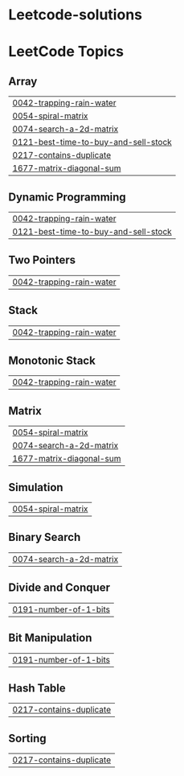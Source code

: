 # Leetcode-solutions
<!---LeetCode Topics Start-->
# LeetCode Topics
## Array
|  |
| ------- |
| [0042-trapping-rain-water](https://github.com/Mahigarg12/Leetcode-solutions/tree/master/0042-trapping-rain-water) |
| [0054-spiral-matrix](https://github.com/Mahigarg12/Leetcode-solutions/tree/master/0054-spiral-matrix) |
| [0074-search-a-2d-matrix](https://github.com/Mahigarg12/Leetcode-solutions/tree/master/0074-search-a-2d-matrix) |
| [0121-best-time-to-buy-and-sell-stock](https://github.com/Mahigarg12/Leetcode-solutions/tree/master/0121-best-time-to-buy-and-sell-stock) |
| [0217-contains-duplicate](https://github.com/Mahigarg12/Leetcode-solutions/tree/master/0217-contains-duplicate) |
| [1677-matrix-diagonal-sum](https://github.com/Mahigarg12/Leetcode-solutions/tree/master/1677-matrix-diagonal-sum) |
## Dynamic Programming
|  |
| ------- |
| [0042-trapping-rain-water](https://github.com/Mahigarg12/Leetcode-solutions/tree/master/0042-trapping-rain-water) |
| [0121-best-time-to-buy-and-sell-stock](https://github.com/Mahigarg12/Leetcode-solutions/tree/master/0121-best-time-to-buy-and-sell-stock) |
## Two Pointers
|  |
| ------- |
| [0042-trapping-rain-water](https://github.com/Mahigarg12/Leetcode-solutions/tree/master/0042-trapping-rain-water) |
## Stack
|  |
| ------- |
| [0042-trapping-rain-water](https://github.com/Mahigarg12/Leetcode-solutions/tree/master/0042-trapping-rain-water) |
## Monotonic Stack
|  |
| ------- |
| [0042-trapping-rain-water](https://github.com/Mahigarg12/Leetcode-solutions/tree/master/0042-trapping-rain-water) |
## Matrix
|  |
| ------- |
| [0054-spiral-matrix](https://github.com/Mahigarg12/Leetcode-solutions/tree/master/0054-spiral-matrix) |
| [0074-search-a-2d-matrix](https://github.com/Mahigarg12/Leetcode-solutions/tree/master/0074-search-a-2d-matrix) |
| [1677-matrix-diagonal-sum](https://github.com/Mahigarg12/Leetcode-solutions/tree/master/1677-matrix-diagonal-sum) |
## Simulation
|  |
| ------- |
| [0054-spiral-matrix](https://github.com/Mahigarg12/Leetcode-solutions/tree/master/0054-spiral-matrix) |
## Binary Search
|  |
| ------- |
| [0074-search-a-2d-matrix](https://github.com/Mahigarg12/Leetcode-solutions/tree/master/0074-search-a-2d-matrix) |
## Divide and Conquer
|  |
| ------- |
| [0191-number-of-1-bits](https://github.com/Mahigarg12/Leetcode-solutions/tree/master/0191-number-of-1-bits) |
## Bit Manipulation
|  |
| ------- |
| [0191-number-of-1-bits](https://github.com/Mahigarg12/Leetcode-solutions/tree/master/0191-number-of-1-bits) |
## Hash Table
|  |
| ------- |
| [0217-contains-duplicate](https://github.com/Mahigarg12/Leetcode-solutions/tree/master/0217-contains-duplicate) |
## Sorting
|  |
| ------- |
| [0217-contains-duplicate](https://github.com/Mahigarg12/Leetcode-solutions/tree/master/0217-contains-duplicate) |
<!---LeetCode Topics End-->